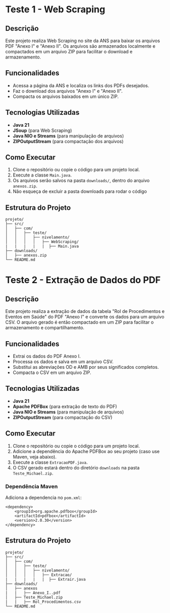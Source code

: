# Teste 1 - Web Scraping

## Descrição
Este projeto realiza Web Scraping no site da ANS para baixar os arquivos PDF "Anexo I" e "Anexo II". Os arquivos são armazenados localmente e compactados em um arquivo ZIP para facilitar o download e armazenamento.

## Funcionalidades
- Acessa a página da ANS e localiza os links dos PDFs desejados.
- Faz o download dos arquivos "Anexo I" e "Anexo II".
- Compacta os arquivos baixados em um único ZIP.

## Tecnologias Utilizadas
- **Java 21**
- **JSoup** (para Web Scraping)
- **Java NIO e Streams** (para manipulação de arquivos)
- **ZIPOutputStream** (para compactação dos arquivos)

## Como Executar
1. Clone o repositório ou copie o código para um projeto local.
2. Execute a classe `Main.java`.
3. Os arquivos serão salvos na pasta `downloads/`, dentro do arquivo `anexos.zip`.
4. Não esqueça de excluir a pasta downloads para rodar o código

## Estrutura do Projeto
```
projeto/
├── src/
│   ├── com/
│   │   ├── teste/
│   │   │   ├── nivelamento/
│   │   │   │   ├── WebScraping/
|   |   |   |   |  ├── Main.java
├── downloads/
│   ├── anexos.zip
└── README.md
```

# Teste 2 - Extração de Dados do PDF

## Descrição
Este projeto realiza a extração de dados da tabela "Rol de Procedimentos e Eventos em Saúde" do PDF "Anexo I" e converte os dados para um arquivo CSV. O arquivo gerado é então compactado em um ZIP para facilitar o armazenamento e compartilhamento.

## Funcionalidades
- Extrai os dados do PDF Anexo I.
- Processa os dados e salva em um arquivo CSV.
- Substitui as abreviações OD e AMB por seus significados completos.
- Compacta o CSV em um arquivo ZIP.

## Tecnologias Utilizadas
- **Java 21**
- **Apache PDFBox** (para extração de texto do PDF)
- **Java NIO e Streams** (para manipulação de arquivos)
- **ZIPOutputStream** (para compactação do CSV)

## Como Executar
1. Clone o repositório ou copie o código para um projeto local.
2. Adicione a dependência do Apache PDFBox ao seu projeto (caso use Maven, veja abaixo).
3. Execute a classe `ExtracaoPDF.java`.
4. O CSV gerado estará dentro do diretório `downloads` na pasta `Teste_Michael.zip`.

### Dependência Maven
Adiciona a dependencia no `pom.xml`:

```
<dependency>
    <groupId>org.apache.pdfbox</groupId>
    <artifactId>pdfbox</artifactId>
    <version>2.0.30</version>
</dependency>
```

## Estrutura do Projeto
```
projeto/
├── src/
│   ├── com/
│   │   ├── teste/
│   │   │   ├── nivelamento/
│   │   │   │   ├── Extracao/
|   |   |   |   |  ├── Extrair.java
├── downloads/
│   ├── anexos
|   |   ├── Anexo_I..pdf
│   ├── Teste_Michael.zip
|   |   ├── Rol_Procedimentos.csv
└── README.md
```
